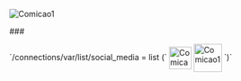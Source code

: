 <p align="left"> <img src="https://komarev.com/ghpvc/?username=kosolov325&label=Profile%20views&color=0e75b6&style=flat" alt="Comicao1" /> </p>
### <p align="left"> `/connections/var/list/social_media = list (` <a href="https://discord.com/invite/rvuJ2Hcv93" target="blank"><img align="center" src="https://raw.githubusercontent.com/rahuldkjain/github-profile-readme-generator/master/src/images/icons/Social/discord.svg" alt="Comicao1" height="40" width="40" /></a> <a href="https://linkedin.com/in/lucascalado325" target="blank"><img align="center" src="https://raw.githubusercontent.com/Team-Veracruz/veracruzweb/main/corpo.gif" alt="Comicao1" height="50" width="50" /></a> `)` </p>

